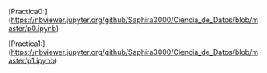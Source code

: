 [Practica0:] (https://nbviewer.jupyter.org/github/Saphira3000/Ciencia_de_Datos/blob/master/p0.ipynb)

[Practica1:] (https://nbviewer.jupyter.org/github/Saphira3000/Ciencia_de_Datos/blob/master/p1.ipynb)
